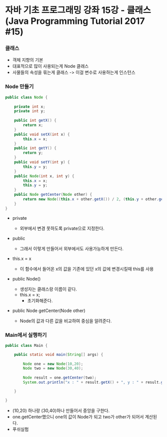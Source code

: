 # 자바 기초 프로그래밍 강좌 15강 - 클래스 (Java Programming Tutorial 2017 #15)

### 클래스

- 객체 지향의 기본
- 대표적으로 많이 사용되는게 Node 클래스
- 사물들의 속성을 묶는게 클래스 -> 이걸 변수로 사용하는게 인스턴스

### Node 만들기

```java
public class Node {
	
	private int x;
	private int y;
	
	public int getX() {
		return x;
	}
	public void setX(int x) {
		this.x = x;
	}
	public int getY() {
		return y;
	}
	public void setY(int y) {
		this.y = y;
	}
	public Node(int x, int y) {
		this.x = x;
		this.y = y;
	}
	public Node getCenter(Node other) {
		return new Node((this.x + other.getX()) / 2, (this.y + other.getY()) / 2);	
	}
}
```

- private 
  - 외부에서 변경 못하도록 private으로 지정한다.
- public
  - 그래서 이렇게 만들어서 외부에서도 사용가능하게 만든다.

- this.x = x
  - 이 함수에서 들어온 x의 값을 기존에 있던 x의 값에 변경시킬때 this를 사용

- public Node()
  - 생성자는 클래스랑 이름이 같다.
  - this.x = x;
    - 초기화해준다.

- public Node getCenter(Node other) 
  - Node의 값과 다른 값을 비교하여 중심을 알려준다.

### Main에서 실행하기

```java
public class Main {

	public static void main(String[] args) {
		
		Node one = new Node(10,20);
		Node two = new Node(30,40);
		
		Node result = one.getCenter(two);
		System.out.println("x : " + result.getX() + ", y : " + result.getY()); 

	}

}
```

- (10,20) 하나랑 (30,40)하나 만들어서 중앙을 구한다.
- one.getCenter했으니 one의 값이 Node가 되고 two가 other가 되어서 계산된다.
- 푸쉬실험